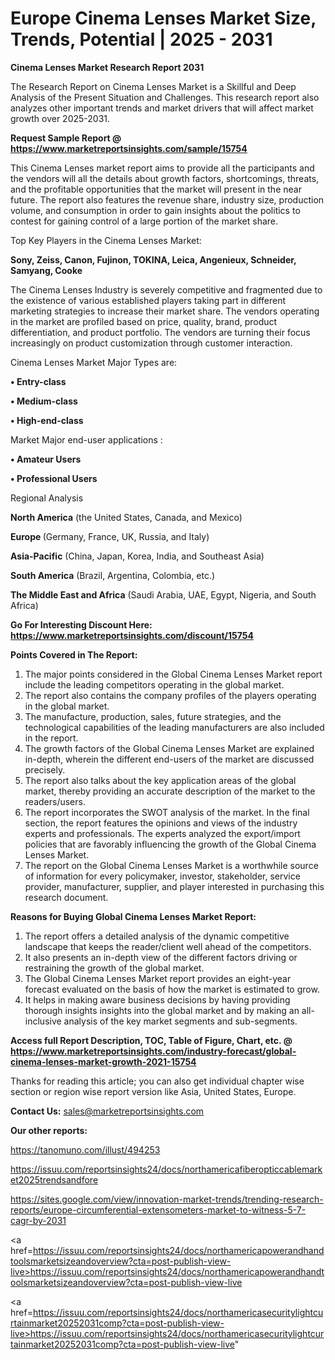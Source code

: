  # Europe Cinema Lenses Market Size, Trends, Potential | 2025 - 2031

<strong>Cinema Lenses Market Research Report 2031</strong>

The Research Report on Cinema Lenses Market is a Skillful and Deep Analysis of the Present Situation and Challenges. This research report also analyzes other important trends and market drivers that will affect market growth over 2025-2031.

<strong>Request Sample Report @ <a href=https://www.marketreportsinsights.com/sample/15754>https://www.marketreportsinsights.com/sample/15754</a></strong>

This Cinema Lenses market report aims to provide all the participants and the vendors will all the details about growth factors, shortcomings, threats, and the profitable opportunities that the market will present in the near future. The report also features the revenue share, industry size, production volume, and consumption in order to gain insights about the politics to contest for gaining control of a large portion of the market share.

Top Key Players in the Cinema Lenses Market:

<strong>Sony, Zeiss, Canon, Fujinon, TOKINA, Leica, Angenieux, Schneider, Samyang, Cooke</strong>

The Cinema Lenses Industry is severely competitive and fragmented due to the existence of various established players taking part in different marketing strategies to increase their market share. The vendors operating in the market are profiled based on price, quality, brand, product differentiation, and product portfolio. The vendors are turning their focus increasingly on product customization through customer interaction.

Cinema Lenses Market Major Types are:

<strong>• Entry-class

• Medium-class

• High-end-class</strong>

Market Major end-user applications :

<strong>• Amateur Users

• Professional Users</strong>

Regional Analysis

</u><strong><b>North America</b></strong> (the United States, Canada, and Mexico)

<strong><b>Europe </b></strong>(Germany, France, UK, Russia, and Italy)

<strong><b>Asia-Pacific</b></strong> (China, Japan, Korea, India, and Southeast Asia)

<strong><b>South America</b></strong> (Brazil, Argentina, Colombia, etc.)

<strong><b>The Middle East and Africa</b></strong> (Saudi Arabia, UAE, Egypt, Nigeria, and South Africa)

<strong>Go For Interesting Discount Here: <a href=https://www.marketreportsinsights.com/discount/15754>https://www.marketreportsinsights.com/discount/15754</a></strong>

<strong>Points Covered in The Report:</strong>
<ol>
  <li>The major points considered in the Global Cinema Lenses Market report include the leading competitors operating in the global market.</li>
  <li>The report also contains the company profiles of the players operating in the global market.</li>
  <li>The manufacture, production, sales, future strategies, and the technological capabilities of the leading manufacturers are also included in the report.</li>
  <li>The growth factors of the Global Cinema Lenses Market are explained in-depth, wherein the different end-users of the market are discussed precisely.</li>
  <li>The report also talks about the key application areas of the global market, thereby providing an accurate description of the market to the readers/users.</li>
  <li>The report incorporates the SWOT analysis of the market. In the final section, the report features the opinions and views of the industry experts and professionals. The experts analyzed the export/import policies that are favorably influencing the growth of the Global Cinema Lenses Market.</li>
  <li>The report on the Global Cinema Lenses Market is a worthwhile source of information for every policymaker, investor, stakeholder, service provider, manufacturer, supplier, and player interested in purchasing this research document.</li>
</ol>
<strong>Reasons for Buying Global Cinema Lenses Market Report:</strong>

<ol>
  <li>The report offers a detailed analysis of the dynamic competitive landscape that keeps the reader/client well ahead of the competitors.</li>
  <li>It also presents an in-depth view of the different factors driving or restraining the growth of the global market.</li>
  <li>The Global Cinema Lenses Market report provides an eight-year forecast evaluated on the basis of how the market is estimated to grow.</li>
  <li>It helps in making aware business decisions by having providing thorough insights insights into the global market and by making an all-inclusive analysis of the key market segments and sub-segments.</li>
</ol>
<strong>Access full Report Description, TOC, Table of Figure, Chart, etc. @ <a href=https://www.marketreportsinsights.com/industry-forecast/global-cinema-lenses-market-growth-2021-15754>https://www.marketreportsinsights.com/industry-forecast/global-cinema-lenses-market-growth-2021-15754</a></strong>


Thanks for reading this article; you can also get individual chapter wise section or region wise report version like Asia, United States, Europe.

<strong>Contact Us:</strong>
sales@marketreportsinsights.com

<strong>Our other reports:</strong>

<a href=https://tanomuno.com/illust/494253>https://tanomuno.com/illust/494253</a>

<a href=https://issuu.com/reportsinsights24/docs/northamericafiberopticcablemarket2025trendsandfore>https://issuu.com/reportsinsights24/docs/northamericafiberopticcablemarket2025trendsandfore</a>

<a href=https://sites.google.com/view/innovation-market-trends/trending-research-reports/europe-circumferential-extensometers-market-to-witness-5-7-cagr-by-2031>https://sites.google.com/view/innovation-market-trends/trending-research-reports/europe-circumferential-extensometers-market-to-witness-5-7-cagr-by-2031</a>

<a href=https://issuu.com/reportsinsights24/docs/northamericapowerandhandtoolsmarketsizeandoverview?cta=post-publish-view-live>https://issuu.com/reportsinsights24/docs/northamericapowerandhandtoolsmarketsizeandoverview?cta=post-publish-view-live</a>

<a href=https://issuu.com/reportsinsights24/docs/northamericasecuritylightcurtainmarket20252031comp?cta=post-publish-view-live>https://issuu.com/reportsinsights24/docs/northamericasecuritylightcurtainmarket20252031comp?cta=post-publish-view-live</a>"

